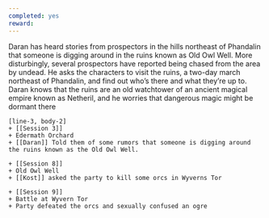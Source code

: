 ```yaml
---
completed: yes
reward:
---
```

Daran has heard stories from prospectors in the hills northeast of Phandalin that someone is digging around in the ruins known as Old Owl Well. More disturbingly, several prospectors have reported being chased from the area by undead. He asks the characters to visit the ruins, a two-day march northeast of Phandalin, and find out who’s there and what they’re up to. Daran knows that the ruins are an old watchtower of an ancient magical empire known as Netheril, and he worries that dangerous magic might be dormant there

```timeline
[line-3, body-2]
+ [[Session 3]]
+ Edermath Orchard
+ [[Daran]] Told them of some rumors that someone is digging around the ruins known as the Old Owl Well.
 
+ [[Session 8]]
+ Old Owl Well
+ [[Kost]] asked the party to kill some orcs in Wyverns Tor

+ [[Session 9]]
+ Battle at Wyvern Tor 
+ Party defeated the orcs and sexually confused an ogre
```
